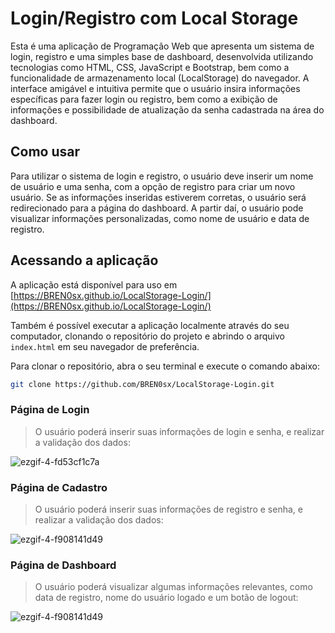 # Login/Registro com Local Storage

Esta é uma aplicação de Programação Web que apresenta um sistema de login, registro e uma simples base de dashboard, desenvolvida utilizando tecnologias como HTML, CSS, JavaScript e Bootstrap, bem como a funcionalidade de armazenamento local (LocalStorage) do navegador. A interface amigável e intuitiva permite que o usuário insira informações específicas para fazer login ou registro, bem como a exibição de informações e possibilidade de atualização da senha cadastrada na área do dashboard.

## Como usar

Para utilizar o sistema de login e registro, o usuário deve inserir um nome de usuário e uma senha, com a opção de registro para criar um novo usuário. Se as informações inseridas estiverem corretas, o usuário será redirecionado para a página do dashboard. A partir daí, o usuário pode visualizar informações personalizadas, como nome de usuário e data de registro.

## Acessando a aplicação

A aplicação está disponível para uso em [https://BREN0sx.github.io/LocalStorage-Login/](https://BREN0sx.github.io/LocalStorage-Login/)

Também é possível executar a aplicação localmente através do seu computador, clonando o repositório do projeto e abrindo o arquivo `index.html` em seu navegador de preferência.

Para clonar o repositório, abra o seu terminal e execute o comando abaixo:

```sh
git clone https://github.com/BREN0sx/LocalStorage-Login.git
```

### Página de Login

> O usuário poderá inserir suas informações de login e senha, e realizar a validação dos dados:

![ezgif-4-fd53cf1c7a](https://user-images.githubusercontent.com/105817781/228823271-7f049db9-2a0b-46c5-a7e3-6d811c80b612.gif)

### Página de Cadastro

> O usuário poderá inserir suas informações de registro e senha, e realizar a validação dos dados:

![ezgif-4-f908141d49](https://user-images.githubusercontent.com/105817781/228823370-c58e9a73-d95a-4945-a9fb-8b065b225135.gif)

### Página de Dashboard

> O usuário poderá visualizar algumas informações relevantes, como data de registro, nome do usuário logado e um botão de logout:

![ezgif-4-f908141d49](https://user-images.githubusercontent.com/105817781/228823370-c58e9a73-d95a-4945-a9fb-8b065b225135.gif)
